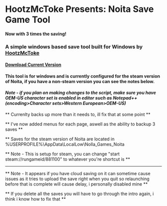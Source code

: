 # HootzMcToke Presents: Noita Save Game Tool

#### Now with 3 times the saving!

### A simple windows based save tool built for Windows by [HootzMcToke](https://steamcommunity.com/id/HootzMcToke)

#### [Download Current Version](https://github.com/HootzMcToke/NoitaSaveTool/releases)

#### This tool is for windows and is currently configured for the steam version of Noita, if you have a non-steam version you can see the notes below.

#### *Note - if you plan on making changes to the script, make sure you have OEM-US character set is enabled in editor such as Notepad++(encoding>Character sets>Western European>OEM-US)*



** Currenlty backs up more than it needs to, ill fix that at some point **

** I've now added menus for each page, aswell as the ability to backup 3 saves **

** Saves for the steam version of Noita are located in %USERPROFILE%\AppData\LocalLow\Nolla_Games_Noita

** Note - This is setup for steam, you can change "start steam://rungameid/881100" to whatever you're shortcut is ** 

**  **

** Note - It appears if you have cloud saving on it can sometime cause issues as it tries to upload the save right when you quit so relaunching before that is complete will cause delay, i personally disabled mine **

** If you delete all the saves you will have to go through the intro again, i think i know how to fix that **
